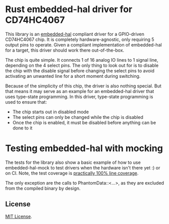 Rust embedded-hal driver for CD74HC4067
============

This library is an [embedded-hal][] compliant driver for a GPIO-driven CD74HC4067 chip.
It is completely hardware-agnostic, only requiring 5 output pins to operate.
Given a compliant implementation of embedded-hal for a target, this driver should work there out-of-the-box.

The chip is quite simple. It connects 1 of 16 analog IO lines to 1 signal line, depending on the 4 select pins.
The only thing to look out for is to disable the chip with the disable signal before changing the select pins to avoid activating an unwanted line for a short moment during switching.

Because of the simplicity of this chip, the driver is also nothing special. But that means it may serve as an example for an embedded-hal driver that uses type-state programming.
In this driver, type-state programming is used to ensure that:

* The chip starts out in disabled mode
* The select pins can only be changed while the chip is disabled
* Once the chip is enabled, it must be disabled before anything can be done to it

[embedded-hal]: https://github.com/japaric/embedded-hal.git

Testing embedded-hal with mocking
=============

The tests for the library also show a basic example of how to use embedded-hal-mock to test drivers when the hardware isn't there yet :) or on CI.
Note, the test coverage is [practically 100% line coverage](tarpaulin-report.html).

The only exception are the calls to PhantomData::<...>, as they are excluded from the compiled binary by design.

License
-------

[MIT License](LICENSE).
